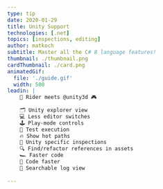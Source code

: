 ```yaml
---
type: tip
date: 2020-01-29
title: Unity Support
technologies: [.net]
topics: [inspections, editing]
author: matkoch
subtitle: Master all the C# 8 language features!
thumbnail: ./thumbnail.png
cardThumbnail: ./card.png
animatedGif:
  file: './guide.gif'
  width: 500
leadin: |
    👾 Rider meets @unity3d 🎮
    
    🗂 Unity explorer view
    💻 Less editor switches
    🕹 Play-mode controls
    🚦 Test execution
    🔥 Show hot paths
    🐞 Unity specific inspections
    🔍 Find/refactor references in assets
    🏎 Faster code
    💪 Code faster
    📓 Searchable log view
    
---
```

